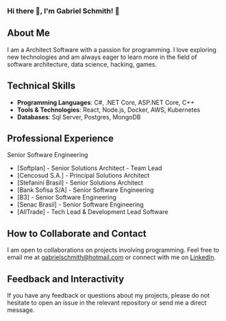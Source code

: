 ### Hi there 👋, I'm Gabriel Schmith! 👋

## About Me
I am a Architect Software with a passion for programming. I love exploring new technologies and am always eager to learn more in the field of software architecture, data science, hacking, games.

## Technical Skills
- **Programming Languages**: C#, .NET Core, ASP.NET Core, C++
- **Tools & Technologies**: React, Node.js, Docker, AWS, Kubernetes
- **Databases**: Sql Server, Postgres, MongoDB

## Professional Experience
Senior Software Engineering
- [Softplan]         - Senior Solutions Architect - Team Lead
- [Cencosud S.A.]    - Principal Solutions Architect
- [Stefanini Brasil] - Senior Solutions Architect
- [Bank Sofisa S/A]  - Senior Software Engineering 
- [B3]               - Senior Software Engineering
- [Senac Brasil]     - Senior Software Engineering
- [AllTrade]         - Tech Lead & Development Lead Software

## How to Collaborate and Contact
I am open to collaborations on projects involving programming. Feel free to email me at gabrielschmith@hotmail.com or connect with me on [LinkedIn](https://www.linkedin.com/in/gabriel-schmith/).

## Feedback and Interactivity
If you have any feedback or questions about my projects, please do not hesitate to open an issue in the relevant repository or send me a direct message.
